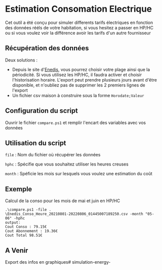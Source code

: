 # Estimation Consomation Electrique
Cet outil a été conçu pour simuler differents tarifs électriques en fonction des données rééls de votre habitation, si vous hesitez a passer en HP/HC ou si vous voulez voir la différence avoir les tarifs d'un autre fournisseur
## Récupération des données
Deux solutions :
* Depuis le site d'[Enedis](https://mon-compte-particulier.enedis.fr/suivi-de-mesures/), vous pourrez choisir votre plage ainsi que la périodicité. Si vous utilisez les HP/HC, il faudra activer et choisir l'historisation horaire. L'export peut prendre plusieurs jours avant d'être disponible, et n'oubliez pas de supprimer les 2 premiers lignes de l'export
* Un fichier csv maison à construire sous la forme `Horodate;Valeur`

## Configuration du script
Ouvrir le fichier `compare.ps1` et remplir l'encart des variables avec vos données

## Utilisation du script
`file` : Nom du fichier où récupérer les données

`hphc` : Spécifie que vous souhaitez utiliser les heures creuses

`month` : Spéficie les mois sur lesquels vous voulez une estimation du coût

## Exemple
Calcul de la conso pour les mois de mai et juin en HP/HC
```
.\compare.ps1 -file .
\Enedis_Conso_Heure_20210801-20220806_01445007189250.csv -month "05-06" -hphc
output:
Cout Conso : 79.15€
Cout Abonnement : 19.36€
Cout Total 98.51€
```
## A Venir
Export des infos en graphiques# simulation-energy-
